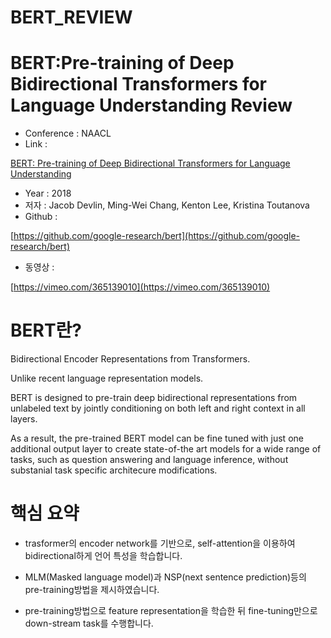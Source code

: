 # BERT_REVIEW

# BERT:Pre-training of Deep Bidirectional Transformers for Language Understanding Review

- Conference : NAACL
- Link :

[BERT: Pre-training of Deep Bidirectional Transformers for Language Understanding](https://arxiv.org/abs/1810.04805)

- Year : 2018
- 저자 : Jacob Devlin, Ming-Wei Chang, Kenton Lee, Kristina Toutanova
- Github :

[https://github.com/google-research/bert](https://github.com/google-research/bert)

- 동영상 :

[https://vimeo.com/365139010](https://vimeo.com/365139010)

# BERT란?

Bidirectional Encoder Representations from Transformers. 

Unlike recent language representation models.

BERT is designed to pre-train deep bidirectional representations from unlabeled text by jointly conditioning on both left and right context in all layers.

As a result, the pre-trained BERT model can be fine tuned with just one additional output layer to create state-of-the art models for a wide range of tasks, such as question answering and language inference, without substanial task specific architecure modifications.

# 핵심 요약

- trasformer의 encoder network를 기반으로, self-attention을 이용하여 bidirectional하게 언어 특성을 학습합니다.

- MLM(Masked language model)과 NSP(next sentence prediction)등의 pre-training방법을 제시하였습니다.

- pre-training방법으로 feature representation을 학습한 뒤 fine-tuning만으로 down-stream task를 수행합니다.